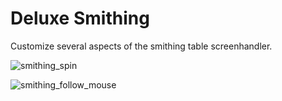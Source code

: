 # Deluxe Smithing

 Customize several aspects of the smithing table screenhandler.
 
![smithing_spin](https://github.com/Andrew6rant/Deluxe-Smithing/assets/57331134/07170cf9-befe-4ddb-a341-6f0006877b51)

![smithing_follow_mouse](https://github.com/Andrew6rant/Deluxe-Smithing/assets/57331134/8bbc0dcf-1859-4ad3-9198-6ba30498b546)
